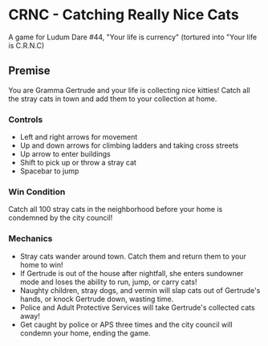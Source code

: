 # CRNC - Catching Really Nice Cats
A game for Ludum Dare #44, "Your life is currency" (tortured into "Your life is C.R.N.C)

## Premise
You are Gramma Gertrude and your life is collecting nice kitties! Catch all the stray cats in town and add them to your collection at home.

### Controls
* Left and right arrows for movement
* Up and down arrows for climbing ladders and taking cross streets
* Up arrow to enter buildings
* Shift to pick up or throw a stray cat
* Spacebar to jump

### Win Condition
Catch all 100 stray cats in the neighborhood before your home is condemned by the city council!

### Mechanics
* Stray cats wander around town. Catch them and return them to your home to win!
* If Gertrude is out of the house after nightfall, she enters sundowner mode and loses the ability to run, jump, or carry cats!
* Naughty children, stray dogs, and vermin will slap cats out of Gertrude's hands, or knock Gertrude down, wasting time.
* Police and Adult Protective Services will take Gertrude's collected cats away!
* Get caught by police or APS three times and the city council will condemn your home, ending the game.